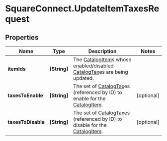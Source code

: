 # SquareConnect.UpdateItemTaxesRequest

## Properties
Name | Type | Description | Notes
------------ | ------------- | ------------- | -------------
**itemIds** | **[String]** | The [CatalogItem](#type-catalogitem)s whose enabled/disabled [CatalogTax](#type-catalogtax)es are being updated. | 
**taxesToEnable** | **[String]** | The set of [CatalogTax](#type-catalogtax)es (referenced by ID) to enable for the [CatalogItem](#type-catalogitem). | [optional] 
**taxesToDisable** | **[String]** | The set of [CatalogTax](#type-catalogtax)es (referenced by ID) to disable for the [CatalogItem](#type-catalogitem). | [optional] 



